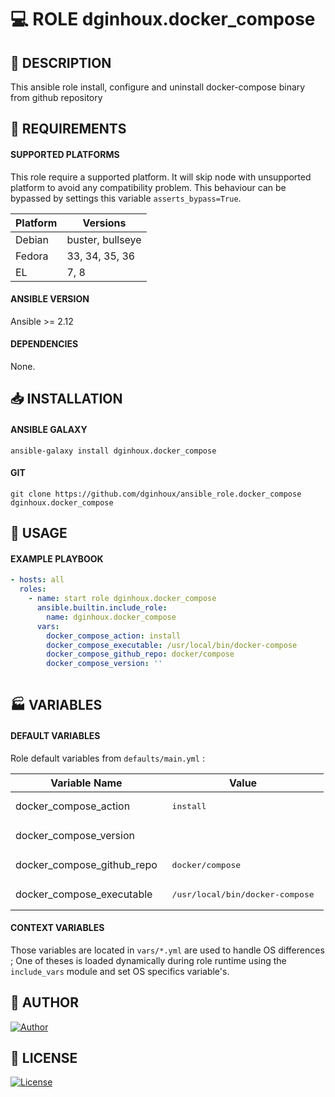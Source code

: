 # :computer: ROLE dginhoux.docker_compose

## :scroll: DESCRIPTION

This ansible role install, configure and uninstall docker-compose binary from github repository



## :nut_and_bolt: REQUIREMENTS

#### SUPPORTED PLATFORMS

This role require a supported platform. 
It will skip node with unsupported platform to avoid any compatibility problem.
This behaviour can be bypassed by settings this variable `asserts_bypass=True`.

| Platform | Versions |
|----------|----------|
| Debian | buster, bullseye |
| Fedora | 33, 34, 35, 36 |
| EL | 7, 8 |


#### ANSIBLE VERSION

Ansible >= 2.12


#### DEPENDENCIES

None.


## :inbox_tray: INSTALLATION

#### ANSIBLE GALAXY

```shell
ansible-galaxy install dginhoux.docker_compose
```

#### GIT

```shell
git clone https://github.com/dginhoux/ansible_role.docker_compose dginhoux.docker_compose
```


## :rocket: USAGE

#### EXAMPLE PLAYBOOK

```yaml
- hosts: all
  roles:
    - name: start role dginhoux.docker_compose
      ansible.builtin.include_role:
        name: dginhoux.docker_compose
      vars:
        docker_compose_action: install
        docker_compose_executable: /usr/local/bin/docker-compose
        docker_compose_github_repo: docker/compose
        docker_compose_version: ''
        
```


## :factory: VARIABLES
#### DEFAULT VARIABLES
Role default variables from `defaults/main.yml` : 

| Variable Name | Value |
|---------------|-------|
|docker_compose_action | <pre> install </pre> |
|docker_compose_version | <pre>  </pre> |
|docker_compose_github_repo | <pre> docker/compose </pre> |
|docker_compose_executable | <pre> /usr/local/bin/docker-compose </pre> |


#### CONTEXT VARIABLES

Those variables are located in `vars/*.yml` are used to handle OS differences ; One of theses is loaded dynamically during role
runtime using the `include_vars` module and set OS specifics variable's.





## :man: AUTHOR

[![Author](https://img.shields.io/badge/maintained%20by-dginhoux-e00000?style=flat-square)](https://github.com/dginhoux)


## :bookmark_tabs: LICENSE

[![License](https://img.shields.io/github/license/dginhoux/ansible_role.docker_compose?style=flat-square)](https://github.com/dginhoux/ansible_role.docker_compose/blob/master/LICENSE)